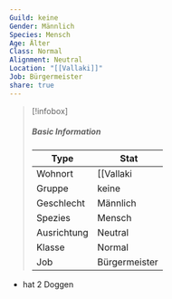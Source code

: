 ```yaml
---
Guild: keine
Gender: Männlich
Species: Mensch
Age: Älter
Class: Normal
Alignment: Neutral
Location: "[[Vallaki]]"
Job: Bürgermeister
share: true
---
```


>[!infobox]
>##### Basic Information
>Type | Stat |
>----  | ----  |
> Wohnort | [[Vallaki|Vallaki]] |
> Gruppe | keine |
> Geschlecht | Männlich |
> Spezies | Mensch |
> Ausrichtung | Neutral |
> Klasse | Normal |
> Job | Bürgermeister |


- hat 2 Doggen